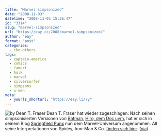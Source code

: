 ```yaml
---
title: "Marvel simpsonized"
date: "2008-11-03"
datetime: "2008-11-03 15:26:47"
id: "3314"
slug: "marvel-simpsonized"
url: "https://eay.cc/2008/marvel-simpsonized/"
author: "eay"
format: "post"
categories:
  - the-others
tags:
  - captain-america
  - comics
  - fanart
  - hulk
  - marvel
  - silversurfer
  - simpsons
  - x-men
meta:
  - yourls_shorturl: "https://eay.li/7y"
---
```


![](/uploads/2008/marvelsimps.jpg "by Dean T. Fraser") Dean T. Fraser hat wieder zugeschlagen: Nach seinen simpsonisierten Versionen von [Batman](//eay.cc/2008/the-dark-knight-simpsonized/), [Hiro, dem Doc uvm.](//eay.cc/2008/everyone-simpsonized/) hat er sich in seinem Blog [Springfield Punx](http://springfieldpunx.blogspot.com/) nun dem Marvel-Universum angenommen. All seine Interpretationen von Spidey, Iron-Man & Co. [finden sich hier](http://springfieldpunx.blogspot.com/search/label/Marvel). ([via](http://www.nerdcore.de/wp/2008/11/03/marvel-universum-simpsonized/))

